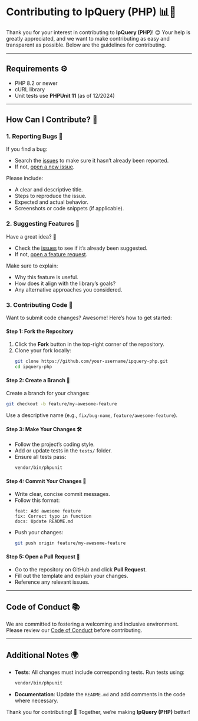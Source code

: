 # Contributing to IpQuery (PHP) 📊🔧

Thank you for your interest in contributing to **IpQuery (PHP)**! 😊 Your help is greatly appreciated, and we want to make contributing as easy and transparent as possible. Below are the guidelines for contributing.

---

## Requirements ⚙️

-   PHP 8.2 or newer
-   cURL library
-   Unit tests use **PHPUnit 11** (as of 12/2024)

---

## How Can I Contribute? 🚀

### 1. Reporting Bugs 🐛

If you find a bug:

-   Search the [issues](https://github.com/guibranco/ipquery-php/issues) to make sure it hasn’t already been reported.
-   If not, [open a new issue](https://github.com/guibranco/ipquery-php/issues/new).

Please include:

-   A clear and descriptive title.
-   Steps to reproduce the issue.
-   Expected and actual behavior.
-   Screenshots or code snippets (if applicable).

### 2. Suggesting Features 🔄

Have a great idea? 🌟

-   Check the [issues](https://github.com/guibranco/ipquery-php/issues) to see if it’s already been suggested.
-   If not, [open a feature request](https://github.com/guibranco/ipquery-php/issues/new).

Make sure to explain:

-   Why this feature is useful.
-   How does it align with the library’s goals?
-   Any alternative approaches you considered.

### 3. Contributing Code 🔧

Want to submit code changes? Awesome! Here’s how to get started:

#### Step 1: Fork the Repository

1. Click the **Fork** button in the top-right corner of the repository.
2. Clone your fork locally:
    ```bash
    git clone https://github.com/your-username/ipquery-php.git
    cd ipquery-php
    ```

#### Step 2: Create a Branch 🌿

Create a branch for your changes:

```bash
git checkout -b feature/my-awesome-feature
```

Use a descriptive name (e.g., `fix/bug-name`, `feature/awesome-feature`).

#### Step 3: Make Your Changes 🛠️

-   Follow the project’s coding style.
-   Add or update tests in the `tests/` folder.
-   Ensure all tests pass:
    ```bash
    vendor/bin/phpunit
    ```

#### Step 4: Commit Your Changes 🔖

-   Write clear, concise commit messages.
-   Follow this format:
    ```
    feat: Add awesome feature
    fix: Correct typo in function
    docs: Update README.md
    ```
-   Push your changes:
    ```bash
    git push origin feature/my-awesome-feature
    ```

#### Step 5: Open a Pull Request 🎉

-   Go to the repository on GitHub and click **Pull Request**.
-   Fill out the template and explain your changes.
-   Reference any relevant issues.

---

## Code of Conduct 📚

We are committed to fostering a welcoming and inclusive environment. Please review our [Code of Conduct](https://github.com/guibranco/.github/blob/main/CODE_OF_CONDUCT.md) before contributing.

---

## Additional Notes 🌍

-   **Tests**: All changes must include corresponding tests. Run tests using:
    ```bash
    vendor/bin/phpunit
    ```
-   **Documentation**: Update the `README.md` and add comments in the code where necessary.

Thank you for contributing! 🌟 Together, we’re making **IpQuery (PHP)** better!
